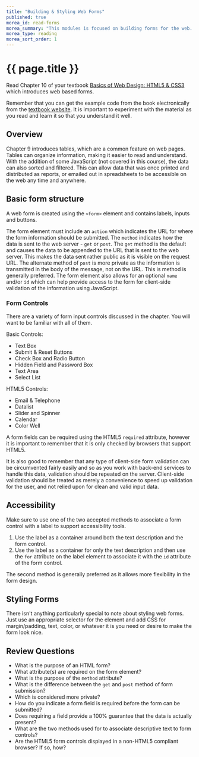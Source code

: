 ```yaml
---
title: "Building & Styling Web Forms"
published: true
morea_id: read-forms
morea_summary: "This modules is focused on building forms for the web.  Forms are commonly used on many types of websites to support the collection of data."
morea_type: reading
morea_sort_order: 1
---
```

<style>

</style>


# {{ page.title }}
Read Chapter 10 of your textbook [Basics of Web Design: HTML5 & CSS3](http://wps.pearsoned.com/ecs_felke_bwdHTML5_CSS3_3/) which introduces web based forms.  

Remember that you can get the example code from the book electronically from the [textbook website](http://wps.pearsoned.com/ecs_felke_bwdHTML5_CSS3_3/).  It is important to experiment with the material as you read and learn it so that you understand it well.

## Overview
Chapter 9 introduces tables, which are a common feature on web pages.  Tables can organize information, making it easier to read and understand.  With the addition of some JavaScript (not covered in this course), the data can also sorted and filtered.  This can allow data that was once printed and distributed as reports, or emailed out in spreadsheets to be accessible on the web any time and anywhere.  

## Basic form structure
A web form is created using the `<form>` element and contains labels, inputs and buttons.

The form element must include an `action` which indicates the URL for where the form information should be submitted.  The `method` indicates how the data is sent to the web server - `get` or `post`.  The `get` method is the default and causes the data to be appended to the URL that is sent to the web server.  This makes the data sent rather public as it is visible on the request URL.  The alternate method of `post` is more private as the information is transmitted in the body of the message, not on the URL.  This is method is generally preferred.  The form element also allows for an optional `name` and/or `id` which can help provide access to the form for client-side validation of the information using JavaScript.


### Form Controls
There are a variety of form input controls discussed in the chapter.  You will want to be familiar with all of them.

Basic Controls:

- Text Box
- Submit & Reset Buttons
- Check Box and Radio Button
- Hidden Field and Password Box
- Text Area
- Select List

HTML5 Controls:

- Email & Telephone
- Datalist
- Slider and Spinner
- Calendar
- Color Well

A form fields can be required using the HTML5 `required` attribute, however it is important to remember that it is only checked by browsers that support HTML5.  

It is also good to remember that any type of client-side form validation can be circumvented fairly easily and so as you work with back-end services to handle this data, validation should be repeated on the server.  Client-side validation should be treated as merely a convenience to speed up validation for the user, and not relied upon for clean and valid input data.

## Accessibility
Make sure to use one of the two accepted methods to associate a form control with a label to support accessibility tools.

1. Use the label as a container around both the text description and the form control.
2. Use the label as a container for only the text description and then use the `for` attribute on the label element to associate it with the `id` attribute of the form control.

The second method is generally preferred as it allows more flexibility in the form design.

## Styling Forms
There isn't anything particularly special to note about styling web forms. Just use an appropriate selector for the element and add CSS for margin/padding, text, color, or whatever it is you need or desire to make the form look nice.

## Review Questions

 - What is the purpose of an HTML form?  
 - What attribute(s) are required on the form element?
 - What is the purpose of the `method` attribute?
 - What is the difference between the `get` and `post` method of form submission?
 - Which is considered more private?  
 - How do you indicate a form field is required before the form can be submitted?
 - Does requiring a field provide a 100% guarantee that the data is actually present?
 - What are the two methods used for to associate descriptive text to form controls?
 - Are the HTML5 form controls displayed in a non-HTML5 compliant browser? If so, how?
